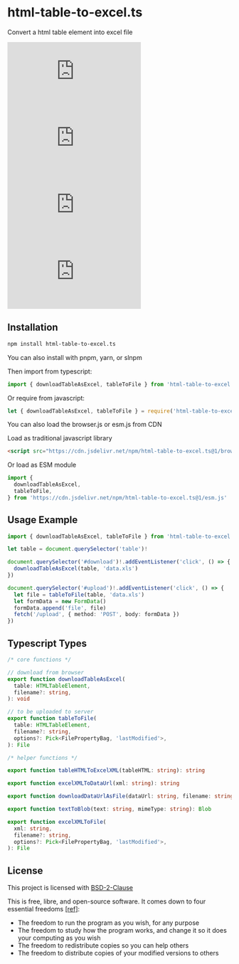 # html-table-to-excel.ts

Convert a html table element into excel file

[![npm Package Version](https://img.shields.io/npm/v/html-table-to-excel.ts)](https://www.npmjs.com/package/html-table-to-excel.ts)
[![Minified Package Size](https://img.shields.io/bundlephobia/min/html-table-to-excel.ts)](https://bundlephobia.com/package/html-table-to-excel.ts)
[![Minified and Gzipped Package Size](https://img.shields.io/bundlephobia/minzip/html-table-to-excel.ts)](https://bundlephobia.com/package/html-table-to-excel.ts)
[![npm Package Downloads](https://img.shields.io/npm/dm/html-table-to-excel.ts)](https://www.npmtrends.com/html-table-to-excel.ts)

## Installation

```bash
npm install html-table-to-excel.ts
```

You can also install with pnpm, yarn, or slnpm

Then import from typescript:

```typescript
import { downloadTableAsExcel, tableToFile } from 'html-table-to-excel.ts'
```

Or require from javascript:

```javascript
let { downloadTableAsExcel, tableToFile } = require('html-table-to-excel.ts')
```

You can also load the browser.js or esm.js from CDN

Load as traditional javascript library

```html
<script src="https://cdn.jsdelivr.net/npm/html-table-to-excel.ts@1/browser.js"></script>
```

Or load as ESM module

```javascript
import {
  downloadTableAsExcel,
  tableToFile,
} from 'https://cdn.jsdelivr.net/npm/html-table-to-excel.ts@1/esm.js'
```

## Usage Example

```typescript
import { downloadTableAsExcel, tableToFile } from 'html-table-to-excel.ts'

let table = document.querySelector('table')!

document.querySelector('#download')!.addEventListener('click', () => {
  downloadTableAsExcel(table, 'data.xls')
})

document.querySelector('#upload')!.addEventListener('click', () => {
  let file = tableToFile(table, 'data.xls')
  let formData = new FormData()
  formData.append('file', file)
  fetch('/upload', { method: 'POST', body: formData })
})
```

## Typescript Types

```typescript
/* core functions */

// download from browser
export function downloadTableAsExcel(
  table: HTMLTableElement,
  filename?: string,
): void

// to be uploaded to server
export function tableToFile(
  table: HTMLTableElement,
  filename?: string,
  options?: Pick<FilePropertyBag, 'lastModified'>,
): File

/* helper functions */

export function tableHTMLToExcelXML(tableHTML: string): string

export function excelXMLToDataUrl(xml: string): string

export function downloadDataUrlAsFile(dataUrl: string, filename: string): void

export function textToBlob(text: string, mimeType: string): Blob

export function excelXMLToFile(
  xml: string,
  filename?: string,
  options?: Pick<FilePropertyBag, 'lastModified'>,
): File
```

## License

This project is licensed with [BSD-2-Clause](./LICENSE)

This is free, libre, and open-source software. It comes down to four essential freedoms [[ref]](https://seirdy.one/2021/01/27/whatsapp-and-the-domestication-of-users.html#fnref:2):

- The freedom to run the program as you wish, for any purpose
- The freedom to study how the program works, and change it so it does your computing as you wish
- The freedom to redistribute copies so you can help others
- The freedom to distribute copies of your modified versions to others
